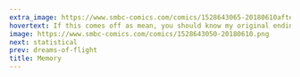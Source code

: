 ```yaml
---
extra_image: https://www.smbc-comics.com/comics/1528643065-20180610after.png
hovertext: If this comes off as mean, you should know my original ending just had them realizing that grampa was an idiot.
image: https://www.smbc-comics.com/comics/1528643050-20180610.png
next: statistical
prev: dreams-of-flight
title: Memory
---
```

